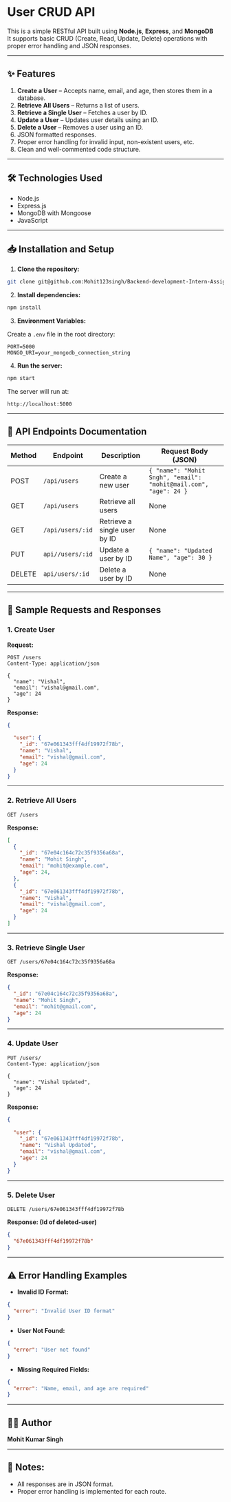 
# User CRUD API

This is a simple RESTful API built using **Node.js**, **Express**, and **MongoDB**  
It supports basic CRUD (Create, Read, Update, Delete) operations with proper error handling and JSON responses.

---

## ✨ Features

1. **Create a User** – Accepts name, email, and age, then stores them in a database.
2. **Retrieve All Users** – Returns a list of users.
3. **Retrieve a Single User** – Fetches a user by ID.
4. **Update a User** – Updates user details using an ID.
5. **Delete a User** – Removes a user using an ID.
6. JSON formatted responses.
7. Proper error handling for invalid input, non-existent users, etc.
8. Clean and well-commented code structure.

---

## 🛠️ Technologies Used

- Node.js
- Express.js
- MongoDB with Mongoose
- JavaScript

---

## 📥 Installation and Setup

1. **Clone the repository:**

```bash
git clone git@github.com:Mohit123singh/Backend-development-Intern-Assignment.git
```

2. **Install dependencies:**

```bash
npm install
```

3. **Environment Variables:**

Create a `.env` file in the root directory:

```
PORT=5000
MONGO_URI=your_mongodb_connection_string
```


4. **Run the server:**

```bash
npm start
```

The server will run at:

```
http://localhost:5000
```

---

## 📑 API Endpoints Documentation

| Method | Endpoint           | Description                       | Request Body (JSON)                          |
|-------|--------------------|-----------------------------------|---------------------------------------------|
| POST  | `/api/users`            | Create a new user                 | `{ "name": "Mohit Sngh", "email": "mohit@mail.com", "age": 24 }` |
| GET   | `/api/users`            | Retrieve all users                | None                                        |
| GET   | `/api/users/:id`        | Retrieve a single user by ID      | None                                        |
| PUT   | `api//users/:id`        | Update a user by ID               | `{ "name": "Updated Name", "age": 30 }`     |
| DELETE| `api/users/:id`        | Delete a user by ID               | None                                        |

---

## 📄 Sample Requests and Responses

### 1. **Create User**

**Request:**

```http
POST /users
Content-Type: application/json

{
  "name": "Vishal",
  "email": "vishal@gmail.com",
  "age": 24
}
```

**Response:**

```json
{
  
  "user": {
    "_id": "67e061343fff4df19972f78b",
    "name": "Vishal",
    "email": "vishal@gmail.com",
    "age": 24
  }
}
```

---

### 2. **Retrieve All Users**

```http
GET /users
```

**Response:**

```json
[
  {
    "_id": "67e04c164c72c35f9356a68a",
    "name": "Mohit Singh",
    "email": "mohit@example.com",
    "age": 24,
  },
  {
    "_id": "67e061343fff4df19972f78b",
    "name": "Vishal",
    "email": "vishal@gmail.com",
    "age": 24
  }
]
```

---

### 3. **Retrieve Single User**

```http
GET /users/67e04c164c72c35f9356a68a
```

**Response:**

```json
{
  "_id": "67e04c164c72c35f9356a68a",
  "name": "Mohit Singh",
  "email": "mohit@gmail.com",
  "age": 24
}
```

---

### 4. **Update User**

```http
PUT /users/
Content-Type: application/json

{
  "name": "Vishal Updated",
  "age": 24
}
```

**Response:**

```json
{
  
  "user": {
    "_id": "67e061343fff4df19972f78b",
    "name": "Vishal Updated",
    "email": "vishal@gmail.com",
    "age": 24
  }
}
```

---

### 5. **Delete User**

```http
DELETE /users/67e061343fff4df19972f78b
```

**Response: (Id of deleted-user)**

```json
{
  "67e061343fff4df19972f78b" 
}
```

---

## ⚠️ Error Handling Examples

- **Invalid ID Format:**

```json
{
  "error": "Invalid User ID format"
}
```

- **User Not Found:**

```json
{
  "error": "User not found"
}
```

- **Missing Required Fields:**

```json
{
  "error": "Name, email, and age are required"
}
```

---

## 🧑‍💻 Author

**Mohit Kumar Singh**

---

## 📢 Notes:


- All responses are in JSON format.
- Proper error handling is implemented for each route.
